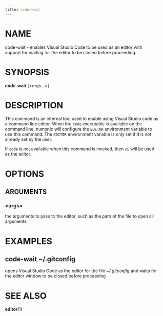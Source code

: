 ```yaml
---
title: code-wait
---
```


# NAME

code-wait - enables Visual Studio Code to be used as an editor with support for waiting for the editor to be closed
before proceeding.

# SYNOPSIS

**code-wait** [<*args...*>]

# DESCRIPTION

This command is an internal tool used to enable using Visual Studio code as a command line editor. When the `code`
executable is available on the command line, numonic will configure the `EDITOR` environment variable to use this
command. The `EDITOR` environment variable is only set if it is not already set by the user.

If `code` is not available when this command is invoked, then `vi` will be used as the editor.

# OPTIONS

## ARGUMENTS

### \<args\>

the arguments to pass to the editor, such as the path of the file to open
all arguments

# EXAMPLES

## code-wait ~/.gitconfig

opens Visual Studio Code as the editor for the file *~/.gitconfig* and waits for the editor window to be closed before
proceeding

# SEE ALSO

**editor**(1)
